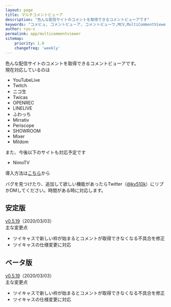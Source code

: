 ```yaml
---
layout: page
title: マルチコメントビューア
description: "色んな配信サイトのコメントを取得できるコメントビューアです"
keywords: "コメビュ, コメントビューア, コメントビューワ,MCV,MultiCommentViewer"
author: ryu-s
permalink: app/multicommentviewer
sitemap:
    priority: 1.0
    changefreq: 'weekly'	
---
```


色んな配信サイトのコメントを取得できるコメントビューアです。  
現在対応しているのは
- YouTubeLive
- Twitch
- ニコ生
- Twicas
- OPENREC
- LINELIVE
- ふわっち
- Mirrativ
- Periscope
- SHOWROOM
- Mixer
- Mildom

また、今後以下のサイトも対応予定です
- NimoTV

導入方法は[こちら](https://github.com/CommentViewerCollection/MultiCommentViewer/wiki/%E5%B0%8E%E5%85%A5%E6%89%8B%E9%A0%86)から  
  
バグを見つけたり、追加して欲しい機能があったらTwitter（[@kv510k](https://twitter.com/kv510k)）にリプかDMしてください。時間がある時に対応します。  

## 安定版
[v0.5.19](http://int-main.net/app/MultiCommentViewer_v0.5.19_stable.zip)（2020/03/03）  
主な変更点
- ツイキャスで新しい枠が始まるとコメントが取得できなくなる不具合を修正
- ツイキャスの仕様変更に対応

## ベータ版
[v0.5.19](http://int-main.net/app/MultiCommentViewer_v0.5.19_beta.zip)（2020/03/03）  
主な変更点
- ツイキャスで新しい枠が始まるとコメントが取得できなくなる不具合を修正
- ツイキャスの仕様変更に対応
